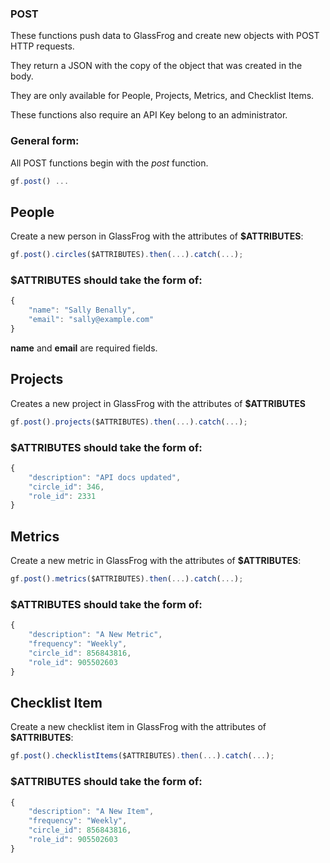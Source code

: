 ### POST

These functions push data to GlassFrog and create new objects with POST HTTP requests.

They return a JSON with the copy of the object that was created in the body.

They are only available for People, Projects, Metrics, and Checklist Items.

These functions also require an API Key belong to an administrator.

### General form:

All POST functions begin with the *post* function.

```javascript
gf.post() ...
```

## People

Create a new person in GlassFrog with the attributes of **$ATTRIBUTES**:

```javascript
gf.post().circles($ATTRIBUTES).then(...).catch(...);
```

### $ATTRIBUTES should take the form of:

```javascript
{ 
	"name": "Sally Benally", 
	"email": "sally@example.com" 
}
```

**name** and **email** are required fields.

## Projects

Creates a new project in GlassFrog with the attributes of **$ATTRIBUTES**

```javascript
gf.post().projects($ATTRIBUTES).then(...).catch(...);
```

### $ATTRIBUTES should take the form of:

```javascript
{ 
	"description": "API docs updated", 
	"circle_id": 346, 
	"role_id": 2331 
}
```

## Metrics

Create a new metric in GlassFrog with the attributes of **$ATTRIBUTES**:

```javascript
gf.post().metrics($ATTRIBUTES).then(...).catch(...);
```

### $ATTRIBUTES should take the form of:

```javascript
{
	"description": "A New Metric", 
	"frequency": "Weekly", 
	"circle_id": 856843816, 
	"role_id": 905502603
}
```

## Checklist Item

Create a new checklist item in GlassFrog with the attributes of **$ATTRIBUTES**:

```javascript
gf.post().checklistItems($ATTRIBUTES).then(...).catch(...);
```

### $ATTRIBUTES should take the form of:

```javascript
{
	"description": "A New Item", 
	"frequency": "Weekly", 
	"circle_id": 856843816, 
	"role_id": 905502603
}
```
